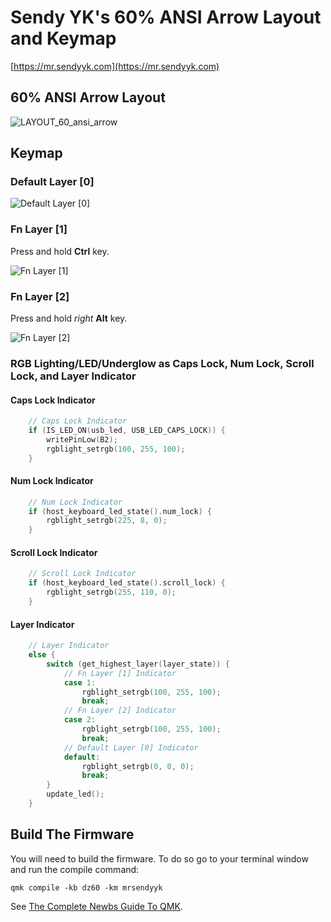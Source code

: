 # Sendy YK's 60% ANSI Arrow Layout and Keymap

[https://mr.sendyyk.com](https://mr.sendyyk.com)

## 60% ANSI Arrow Layout

![LAYOUT_60_ansi_arrow](https://raw.githubusercontent.com/mrsendyyk/my_qmk/master/dz60/assets/layout-60-ansi-arrow-with-gmk-metropolis.png)

## Keymap

### Default Layer [0]

![Default Layer [0]](https://raw.githubusercontent.com/mrsendyyk/my_qmk/master/dz60/assets/keymap-with-gmk-metropolis---layer-0.png)

### Fn Layer [1]

Press and hold **Ctrl** key.

![Fn Layer [1]](https://raw.githubusercontent.com/mrsendyyk/my_qmk/master/dz60/assets/keymap-with-gmk-metropolis---layer-1.png)

### Fn Layer [2]

Press and hold *right* **Alt** key.

![Fn Layer [2]](https://raw.githubusercontent.com/mrsendyyk/my_qmk/master/dz60/assets/keymap-with-gmk-metropolis---layer-2.png)

### RGB Lighting/LED/Underglow as Caps Lock, Num Lock, Scroll Lock, and Layer Indicator

#### Caps Lock Indicator

```c
    // Caps Lock Indicator
    if (IS_LED_ON(usb_led, USB_LED_CAPS_LOCK)) {
        writePinLow(B2);
        rgblight_setrgb(100, 255, 100);
    }
```

#### Num Lock Indicator

```c
    // Num Lock Indicator
    if (host_keyboard_led_state().num_lock) {
        rgblight_setrgb(225, 8, 0);
    }
```

#### Scroll Lock Indicator
```c
    // Scroll Lock Indicator
    if (host_keyboard_led_state().scroll_lock) {
        rgblight_setrgb(255, 110, 0);
    }
```

#### Layer Indicator

```c
    // Layer Indicator
    else {          
        switch (get_highest_layer(layer_state)) {
            // Fn Layer [1] Indicator
            case 1:
                rgblight_setrgb(100, 255, 100);
                break;
            // Fn Layer [2] Indicator
            case 2:
                rgblight_setrgb(100, 255, 100);
                break;
            // Default Layer [0] Indicator
            default:
                rgblight_setrgb(0, 0, 0);
                break;
        }
        update_led();
    }
```

## Build The Firmware

You will need to build the firmware. To do so go to your terminal window and run the compile command:

    qmk compile -kb dz60 -km mrsendyyk

See [The Complete Newbs Guide To QMK](https://docs.qmk.fm/#/newbs).
